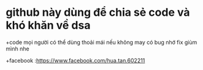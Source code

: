 # github này dùng để chia sẻ code và khó khăn về dsa 
+code mọi người có thể dùng thoải mái nếu không may có bug nhớ fix giùm mình nhe

+facebook :https://www.facebook.com/hua.tan.602211

